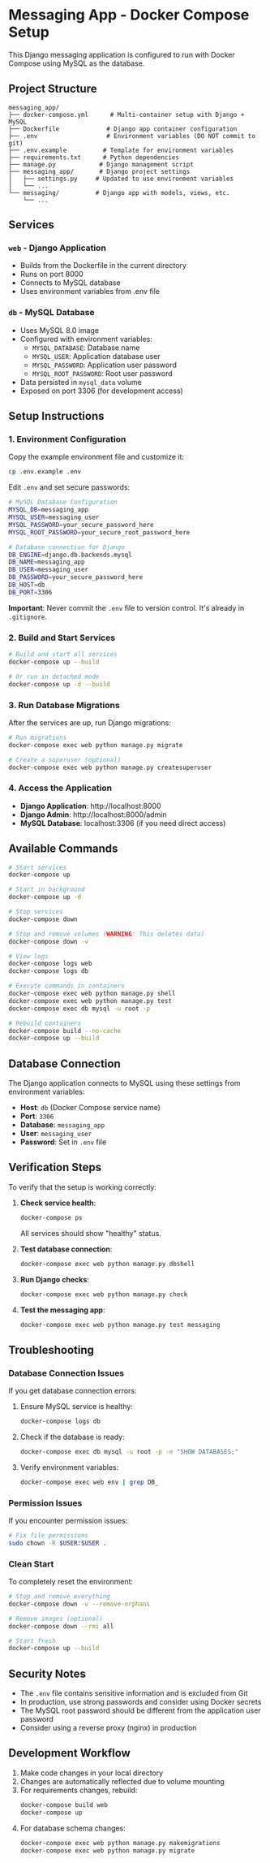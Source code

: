 # Messaging App - Docker Compose Setup

This Django messaging application is configured to run with Docker Compose using MySQL as the database.

## Project Structure

```
messaging_app/
├── docker-compose.yml      # Multi-container setup with Django + MySQL
├── Dockerfile             # Django app container configuration
├── .env                   # Environment variables (DO NOT commit to git)
├── .env.example          # Template for environment variables
├── requirements.txt      # Python dependencies
├── manage.py            # Django management script
├── messaging_app/       # Django project settings
│   ├── settings.py     # Updated to use environment variables
│   └── ...
└── messaging/          # Django app with models, views, etc.
    └── ...
```

## Services

### `web` - Django Application
- Builds from the Dockerfile in the current directory
- Runs on port 8000
- Connects to MySQL database
- Uses environment variables from .env file

### `db` - MySQL Database
- Uses MySQL 8.0 image
- Configured with environment variables:
  - `MYSQL_DATABASE`: Database name
  - `MYSQL_USER`: Application database user
  - `MYSQL_PASSWORD`: Application user password
  - `MYSQL_ROOT_PASSWORD`: Root user password
- Data persisted in `mysql_data` volume
- Exposed on port 3306 (for development access)

## Setup Instructions

### 1. Environment Configuration

Copy the example environment file and customize it:

```bash
cp .env.example .env
```

Edit `.env` and set secure passwords:

```bash
# MySQL Database Configuration
MYSQL_DB=messaging_app
MYSQL_USER=messaging_user
MYSQL_PASSWORD=your_secure_password_here
MYSQL_ROOT_PASSWORD=your_secure_root_password_here

# Database connection for Django
DB_ENGINE=django.db.backends.mysql
DB_NAME=messaging_app
DB_USER=messaging_user
DB_PASSWORD=your_secure_password_here
DB_HOST=db
DB_PORT=3306
```

**Important**: Never commit the `.env` file to version control. It's already in `.gitignore`.

### 2. Build and Start Services

```bash
# Build and start all services
docker-compose up --build

# Or run in detached mode
docker-compose up -d --build
```

### 3. Run Database Migrations

After the services are up, run Django migrations:

```bash
# Run migrations
docker-compose exec web python manage.py migrate

# Create a superuser (optional)
docker-compose exec web python manage.py createsuperuser
```

### 4. Access the Application

- **Django Application**: http://localhost:8000
- **Django Admin**: http://localhost:8000/admin
- **MySQL Database**: localhost:3306 (if you need direct access)

## Available Commands

```bash
# Start services
docker-compose up

# Start in background
docker-compose up -d

# Stop services
docker-compose down

# Stop and remove volumes (WARNING: This deletes data)
docker-compose down -v

# View logs
docker-compose logs web
docker-compose logs db

# Execute commands in containers
docker-compose exec web python manage.py shell
docker-compose exec web python manage.py test
docker-compose exec db mysql -u root -p

# Rebuild containers
docker-compose build --no-cache
docker-compose up --build
```

## Database Connection

The Django application connects to MySQL using these settings from environment variables:

- **Host**: `db` (Docker Compose service name)
- **Port**: `3306`
- **Database**: `messaging_app`
- **User**: `messaging_user`
- **Password**: Set in `.env` file

## Verification Steps

To verify that the setup is working correctly:

1. **Check service health**:
   ```bash
   docker-compose ps
   ```
   All services should show "healthy" status.

2. **Test database connection**:
   ```bash
   docker-compose exec web python manage.py dbshell
   ```

3. **Run Django checks**:
   ```bash
   docker-compose exec web python manage.py check
   ```

4. **Test the messaging app**:
   ```bash
   docker-compose exec web python manage.py test messaging
   ```

## Troubleshooting

### Database Connection Issues

If you get database connection errors:

1. Ensure MySQL service is healthy:
   ```bash
   docker-compose logs db
   ```

2. Check if the database is ready:
   ```bash
   docker-compose exec db mysql -u root -p -e "SHOW DATABASES;"
   ```

3. Verify environment variables:
   ```bash
   docker-compose exec web env | grep DB_
   ```

### Permission Issues

If you encounter permission issues:

```bash
# Fix file permissions
sudo chown -R $USER:$USER .
```

### Clean Start

To completely reset the environment:

```bash
# Stop and remove everything
docker-compose down -v --remove-orphans

# Remove images (optional)
docker-compose down --rmi all

# Start fresh
docker-compose up --build
```

## Security Notes

- The `.env` file contains sensitive information and is excluded from Git
- In production, use strong passwords and consider using Docker secrets
- The MySQL root password should be different from the application user password
- Consider using a reverse proxy (nginx) in production

## Development Workflow

1. Make code changes in your local directory
2. Changes are automatically reflected due to volume mounting
3. For requirements changes, rebuild:
   ```bash
   docker-compose build web
   docker-compose up
   ```
4. For database schema changes:
   ```bash
   docker-compose exec web python manage.py makemigrations
   docker-compose exec web python manage.py migrate
   ```